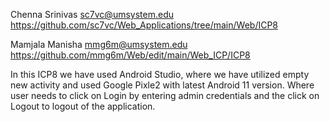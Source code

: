Chenna Srinivas sc7vc@umsystem.edu https://github.com/sc7vc/Web_Applications/tree/main/Web/ICP8

Mamjala Manisha mmg6m@umsystem.edu https://github.com/mmg6m/Web/edit/main/Web_ICP/ICP8

In this ICP8 we have used Android Studio, where we have utilized empty new activity and used Google Pixle2 with latest Android 11 version. Where user needs to click on Login by entering admin credentials and the click on Logout to logout of the application.

